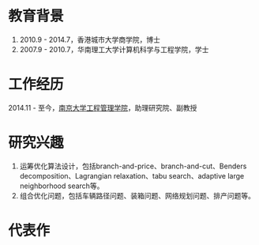 # 教育背景
1. 2010.9 - 2014.7，香港城市大学商学院，博士
2. 2007.9 - 2010.7，华南理工大学计算机科学与工程学院，学士

# 工作经历
2014.11 - 至今，[南京大学工程管理学院](https://sme.nju.edu.cn)，助理研究院、副教授

# 研究兴趣

1. 运筹优化算法设计，包括branch-and-price、branch-and-cut、Benders decomposition、Lagrangian relaxation、tabu search、adaptive large neighborhood search等。
2. 组合优化问题，包括车辆路径问题、装箱问题、网络规划问题、排产问题等。

# 代表作


